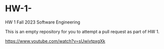 # HW-1-

HW 1 Fall 2023 Software Engineering 

This is an empty repository for you to attempt a pull request as part of HW 1.


https://www.youtube.com/watch?v=sUwivtpxgXk
